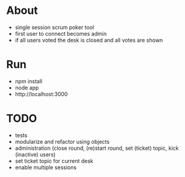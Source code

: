 # About
* single session scrum poker tool
* first user to connect becomes admin
* if all users voted the desk is closed and all votes are shown

# Run
* npm install
* node app
* http://localhost:3000

# TODO
* tests
* modularize and refactor using objects
* administration (close round, (re)start round, set (ticket) topic, kick (inactive) users)
* set ticket topic for current desk
* enable multiple sessions